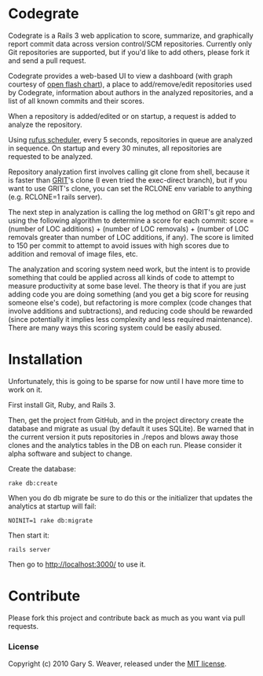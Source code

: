 Codegrate
=====

Codegrate is a Rails 3 web application to score, summarize, and graphically report commit data across version control/SCM repositories. Currently only Git repositories are supported, but if you'd like to add others, please fork it and send a pull request.

Codegrate provides a web-based UI to view a dashboard (with graph courtesy of [open flash chart][ofc]), a place to add/remove/edit repositories used by Codegrate, information about authors in the analyzed repositories, and a list of all known commits and their scores.

When a repository is added/edited or on startup, a request is added to analyze the repository.

Using [rufus scheduler][rsc], every 5 seconds, repositories in queue are analyzed in sequence. On startup and every 30 minutes, all repositories are requested to be analyzed.

Repository analyzation first involves calling git clone from shell, because it is faster than [GRIT][grit]'s clone (I even tried the exec-direct branch), but if you want to use GRIT's clone, you can set the RCLONE env variable to anything (e.g. RCLONE=1 rails server).

The next step in analyzation is calling the log method on GRIT's git repo and using the following algorithm to determine a score for each commit: score = (number of LOC additions) + (number of LOC removals) + (number of LOC removals greater than number of LOC additions, if any). The score is limited to 150 per commit to attempt to avoid issues with high scores due to addition and removal of image files, etc.

The analyzation and scoring system need work, but the intent is to provide something that could be applied across all kinds of code to attempt to measure productivity at some base level. The theory is that if you are just adding code you are doing something (and you get a big score for reusing someone else's code), but refactoring is more complex (code changes that involve additions and subtractions), and reducing code should be rewarded (since potentially it implies less complexity and less required maintenance). There are many ways this scoring system could be easily abused.

Installation
=====

Unfortunately, this is going to be sparse for now until I have more time to work on it.

First install Git, Ruby, and Rails 3.

Then, get the project from GitHub, and in the project directory create the database and migrate as usual (by default it uses SQLite). Be warned that in the current version it puts repositories in ./repos and blows away those clones and the analytics tables in the DB on each run. Please consider it alpha software and subject to change.

Create the database:

    rake db:create

When you do db migrate be sure to do this or the initializer that updates the analytics at startup will fail:

    NOINIT=1 rake db:migrate

Then start it:

    rails server

Then go to [http://localhost:3000/][localhost] to use it.

Contribute
=====

Please fork this project and contribute back as much as you want via pull requests.

### License

Copyright (c) 2010 Gary S. Weaver, released under the [MIT license][lic].

[lic]: http://github.com/garysweaver/codegrate/blob/master/LICENSE
[ofc]: https://github.com/galetahub/open_flash_chart
[grit]: https://github.com/mojombo/grit
[rsc]: http://rufus.rubyforge.org/rufus-scheduler/
[localhost]: http://localhost:3000/